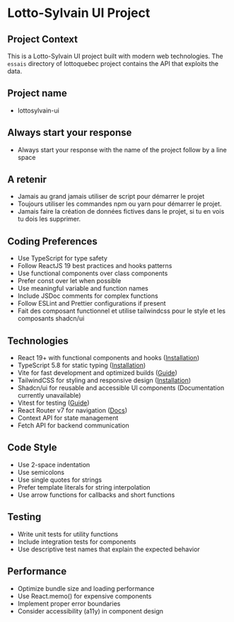 # Lotto-Sylvain UI Project

## Project Context
This is a Lotto-Sylvain UI project built with modern web technologies. 
The `essais` directory of lottoquebec project contains the API that exploits the data.

## Project name
- lottosylvain-ui

## Always start your response
- Always start your response with the name of the project follow by a line space

## A retenir
- Jamais au grand jamais utiliser de script pour démarrer le projet
- Toujours utiliser les commandes npm ou yarn pour démarrer le projet.
- Jamais faire la création de données fictives dans le projet, si tu en vois tu dois les supprimer.

## Coding Preferences
- Use TypeScript for type safety
- Follow ReactJS 19 best practices and hooks patterns
- Use functional components over class components
- Prefer const over let when possible
- Use meaningful variable and function names
- Include JSDoc comments for complex functions
- Follow ESLint and Prettier configurations if present
- Fait des composant functionnel et utilise tailwindcss pour le style et les composants shadcn/ui

## Technologies
- React 19+ with functional components and hooks ([Installation](https://react.dev/learn/installation))
- TypeScript 5.8 for static typing ([Installation](https://www.typescriptlang.org/download/))
- Vite for fast development and optimized builds ([Guide](https://vite.dev/guide/))
- TailwindCSS for styling and responsive design ([Installation](https://tailwindcss.com/docs/installation))
- Shadcn/ui for reusable and accessible UI components (Documentation currently unavailable)
- Vitest for testing ([Guide](https://vitest.dev/guide/))
- React Router v7 for navigation ([Docs](https://reactrouter.com/home))
- Context API for state management
- Fetch API for backend communication

## Code Style
- Use 2-space indentation
- Use semicolons
- Use single quotes for strings
- Prefer template literals for string interpolation
- Use arrow functions for callbacks and short functions

## Testing
- Write unit tests for utility functions
- Include integration tests for components
- Use descriptive test names that explain the expected behavior

## Performance
- Optimize bundle size and loading performance
- Use React.memo() for expensive components
- Implement proper error boundaries
- Consider accessibility (a11y) in component design
